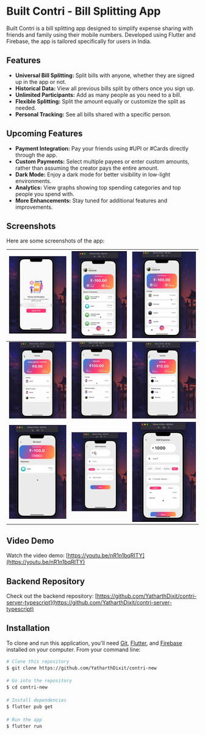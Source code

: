 # Built Contri - Bill Splitting App

Built Contri is a bill splitting app designed to simplify expense sharing with friends and family using their mobile numbers. Developed using Flutter and Firebase, the app is tailored specifically for users in India.

## Features

- **Universal Bill Splitting:** Split bills with anyone, whether they are signed up in the app or not.
- **Historical Data:** View all previous bills split by others once you sign up.
- **Unlimited Participants:** Add as many people as you need to a bill.
- **Flexible Splitting:** Split the amount equally or customize the split as needed.
- **Personal Tracking:** See all bills shared with a specific person.

## Upcoming Features

- **Payment Integration:** Pay your friends using #UPI or #Cards directly through the app.
- **Custom Payments:** Select multiple payees or enter custom amounts, rather than assuming the creator pays the entire amount.
- **Dark Mode:** Enjoy a dark mode for better visibility in low-light environments.
- **Analytics:** View graphs showing top spending categories and top people you spend with.
- **More Enhancements:** Stay tuned for additional features and improvements.

## Screenshots

Here are some screenshots of the app:

| ![Screenshot 1](https://github.com/YatharthDixit/contri-new/blob/main/Screenshots/1.png) | ![Screenshot 2](https://github.com/YatharthDixit/contri-new/blob/main/Screenshots/2.png) | ![Screenshot 3](https://github.com/YatharthDixit/contri-new/blob/main/Screenshots/3.png) |
| ---------------------------------------------------------------------------------------- | ---------------------------------------------------------------------------------------- | ---------------------------------------------------------------------------------------- |
| ![Screenshot 4](https://github.com/YatharthDixit/contri-new/blob/main/Screenshots/4.png) | ![Screenshot 5](https://github.com/YatharthDixit/contri-new/blob/main/Screenshots/5.png) | ![Screenshot 6](https://github.com/YatharthDixit/contri-new/blob/main/Screenshots/6.png) |
| ![Screenshot 7](https://github.com/YatharthDixit/contri-new/blob/main/Screenshots/7.png) | ![Screenshot 8](https://github.com/YatharthDixit/contri-new/blob/main/Screenshots/8.png) | ![Screenshot 9](https://github.com/YatharthDixit/contri-new/blob/main/Screenshots/9.png) |

## Video Demo

Watch the video demo: [https://youtu.be/nR1n1bqRITY](https://youtu.be/nR1n1bqRITY)

## Backend Repository

Check out the backend repository: [https://github.com/YatharthDixit/contri-server-typescript](https://github.com/YatharthDixit/contri-server-typescript)

## Installation

To clone and run this application, you'll need [Git](https://git-scm.com), [Flutter](https://flutter.dev), and [Firebase](https://firebase.google.com) installed on your computer. From your command line:

```bash
# Clone this repository
$ git clone https://github.com/YatharthDixit/contri-new

# Go into the repository
$ cd contri-new

# Install dependencies
$ flutter pub get

# Run the app
$ flutter run
```
